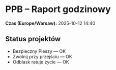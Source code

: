 # PPB – Raport godzinowy
**Czas (Europe/Warsaw):** 2025-10-12 14:40

## Status projektów
- Bezpieczny Pieszy — OK
- Zwolnij przy przejściu — OK
- Odblask ratuje życie — OK

